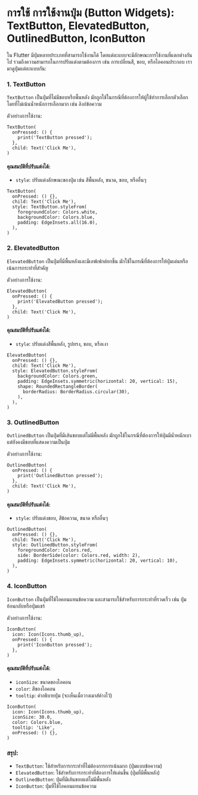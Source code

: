 #  การใช้ การใช้งานปุ่ม (Button Widgets): TextButton, ElevatedButton, OutlinedButton, IconButton

ใน Flutter มีปุ่มหลายประเภทที่สามารถใช้งานได้ โดยแต่ละแบบจะมีลักษณะการใช้งานที่แตกต่างกันไป รวมถึงความสามารถในการปรับแต่งตามต้องการ เช่น การเปลี่ยนสี, ขอบ, หรือไอคอนประกอบ เรามาดูปุ่มแต่ละแบบกัน:

### 1. TextButton
```TextButton``` เป็นปุ่มที่ไม่มีขอบหรือพื้นหลัง มักถูกใช้ในกรณีที่ต้องการให้ผู้ใช้ทำการเลือกตัวเลือกโดยที่ไม่เน้นน้ำหนักการเลือกมาก เช่น ลิงก์ข้อความ

ตัวอย่างการใช้งาน:

```
TextButton(
  onPressed: () {
    print('TextButton pressed');
  },
  child: Text('Click Me'),
)
```

#### คุณสมบัติที่ปรับแต่งได้:

- ```style```: ปรับแต่งลักษณะของปุ่ม เช่น สีพื้นหลัง, ขนาด, ขอบ, หรืออื่นๆ

```
TextButton(
  onPressed: () {},
  child: Text('Click Me'),
  style: TextButton.styleFrom(
    foregroundColor: Colors.white,
    backgroundColor: Colors.blue,
    padding: EdgeInsets.all(16.0),
  ),
)
```

### 2. ElevatedButton
```ElevatedButton``` เป็นปุ่มที่มีพื้นหลังและมีเอฟเฟกต์ยกขึ้น มักใช้ในกรณีที่ต้องการให้ปุ่มเด่นหรือเน้นการกระทำที่สำคัญ

ตัวอย่างการใช้งาน:

```
ElevatedButton(
  onPressed: () {
    print('ElevatedButton pressed');
  },
  child: Text('Click Me'),
)
```

#### คุณสมบัติที่ปรับแต่งได้:

- ```style```: ปรับแต่งสีพื้นหลัง, รูปทรง, ขอบ, หรือเงา

```
ElevatedButton(
  onPressed: () {},
  child: Text('Click Me'),
  style: ElevatedButton.styleFrom(
    backgroundColor: Colors.green,
    padding: EdgeInsets.symmetric(horizontal: 20, vertical: 15),
    shape: RoundedRectangleBorder(
      borderRadius: BorderRadius.circular(30),
    ),
  ),
)
```

### 3. OutlinedButton
```OutlinedButton``` เป็นปุ่มที่มีเส้นขอบแต่ไม่มีพื้นหลัง มักถูกใช้ในกรณีที่ต้องการให้ปุ่มมีน้ำหนักเบา แต่ยังคงมีขอบที่แสดงความเป็นปุ่ม

ตัวอย่างการใช้งาน:

```
OutlinedButton(
  onPressed: () {
    print('OutlinedButton pressed');
  },
  child: Text('Click Me'),
)
```

#### คุณสมบัติที่ปรับแต่งได้:

- ```style```: ปรับแต่งขอบ, สีข้อความ, ขนาด หรืออื่นๆ

```
OutlinedButton(
  onPressed: () {},
  child: Text('Click Me'),
  style: OutlinedButton.styleFrom(
    foregroundColor: Colors.red,
    side: BorderSide(color: Colors.red, width: 2),
    padding: EdgeInsets.symmetric(horizontal: 20, vertical: 10),
  ),
)
```

### 4. IconButton
```IconButton``` เป็นปุ่มที่ใช้ไอคอนแทนข้อความ และสามารถใช้สำหรับการกระทำที่รวดเร็ว เช่น ปุ่มย้อนกลับหรือปุ่มแชร์

ตัวอย่างการใช้งาน:

```
IconButton(
  icon: Icon(Icons.thumb_up),
  onPressed: () {
    print('IconButton pressed');
  },
)
```

#### คุณสมบัติที่ปรับแต่งได้:

- ```iconSize```: ขนาดของไอคอน
- ```color```: สีของไอคอน
- ```tooltip```: คำอธิบายปุ่ม (จะเห็นเมื่อวางเมาส์ค้างไว้)

```
IconButton(
  icon: Icon(Icons.thumb_up),
  iconSize: 30.0,
  color: Colors.blue,
  tooltip: 'Like',
  onPressed: () {},
)
```

### สรุป:
- ```TextButton```: ใช้สำหรับการกระทำที่ไม่ต้องการการเน้นมาก (ปุ่มแบบข้อความ)
- ```ElevatedButton```: ใช้สำหรับการกระทำที่ต้องการให้เด่นขึ้น (ปุ่มที่มีพื้นหลัง)
- ```OutlinedButton```: ปุ่มที่มีเส้นขอบแต่ไม่มีพื้นหลัง
- ```IconButton```: ปุ่มที่ใช้ไอคอนแทนข้อความ
